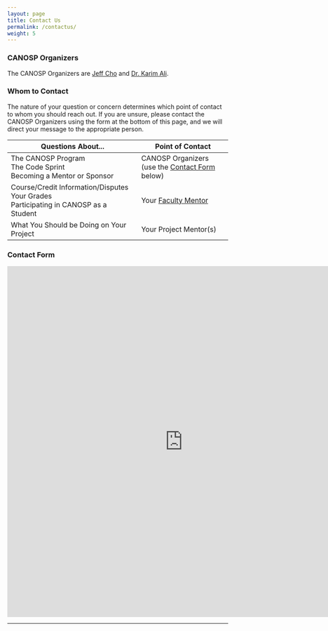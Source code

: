 ```yaml
---
layout: page
title: Contact Us
permalink: /contactus/
weight: 5
---
```


### CANOSP Organizers
The CANOSP Organizers are [Jeff Cho](https://www.jeffcho.com) and [Dr. Karim Ali](https://www.karimali.ca).

### Whom to Contact
The nature of your question or concern determines which point of contact to whom you should reach out.  If you are unsure, please contact the CANOSP Organizers using the form at the bottom of this page, and we will direct your message to the appropriate person.

| Questions About... | Point of Contact |
|----------------------------|------------------|
| The CANOSP Program <br /> The Code Sprint <br /> Becoming a Mentor or Sponsor | CANOSP Organizers <br />(use the [Contact Form](#contact-form) below) |
| Course/Credit Information/Disputes <br /> Your Grades <br /> Participating in CANOSP as a Student | Your [Faculty Mentor](/faculty#current-faculty-mentors) |
| What You Should be Doing on Your Project | Your Project Mentor(s) |


### Contact Form
<iframe src="https://docs.google.com/forms/d/e/1FAIpQLSddGk53-FHIUbhydczsPfygeO3grF2wyCcyF8E8VLsNWZBphA/viewform?embedded=true" width="800" height="800" frameborder="0" marginheight="0" marginwidth="0">Loading…</iframe>

***
